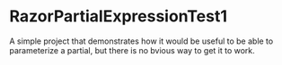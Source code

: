 # RazorPartialExpressionTest1

A simple project that demonstrates how it would be useful to be able to parameterize a partial, but there is no bvious way to get it to work.
